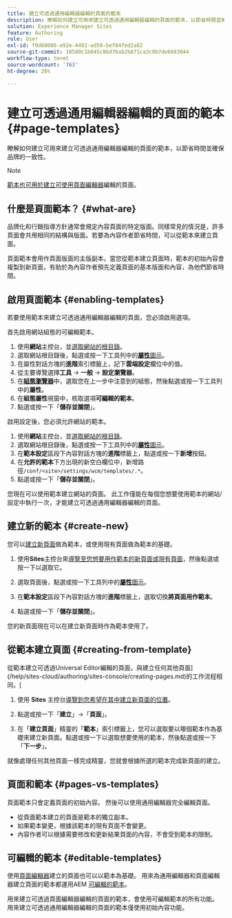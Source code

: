 ```yaml
---
title: 建立可透過通用編輯器編輯的頁面的範本
description: 瞭解如何建立可用來建立可透過通用編輯器編輯的頁面的範本，以節省時間並確保品牌的一致性。
solution: Experience Manager Sites
feature: Authoring
role: User
exl-id: f0d60086-e92e-4492-ad50-bef84fed2a82
source-git-commit: 10580c1b045c86d76ab2b871ca3c0b7de6683044
workflow-type: tm+mt
source-wordcount: '763'
ht-degree: 26%

---
```



# 建立可透過通用編輯器編輯的頁面的範本 {#page-templates}

瞭解如何建立可用來建立可透過通用編輯器編輯的頁面的範本，以節省時間並確保品牌的一致性。

>[!NOTE]
>
>[範本也可用於建立可使用頁面編輯器](/help/sites-cloud/authoring/page-editor/templates.md)編輯的頁面。

## 什麼是頁面範本？ {#what-are}

品牌化和行銷指導方針通常會規定內容頁面的特定版面。同樣常見的情況是，許多頁面會共用相同的結構與版面。若要為內容作者節省時間，可以從範本來建立頁面。

頁面範本會用作頁面版面的主版副本。當您從範本建立頁面時，範本的初始內容會複製到新頁面，有助於為內容作者預先定義頁面的基本版面和內容，為他們節省時間。

## 啟用頁面範本 {#enabling-templates}

若要使用範本來建立可透過通用編輯器編輯的頁面，您必須啟用選項。

首先啟用網站組態的可編輯範本。

1. 使用&#x200B;**網站**&#x200B;主控台，並[選取網站的根目錄](/help/sites-cloud/authoring/sites-console/introduction.md#selecting-resources)。
1. 選取網站根目錄後，點選或按一下工具列中的&#x200B;[**屬性**&#x200B;圖示](/help/sites-cloud/authoring/sites-console/page-properties.md)。
1. 在屬性對話方塊的&#x200B;**進階**&#x200B;索引標籤上，記下&#x200B;**雲端設定**&#x200B;欄位中的值。
1. 從主要導覽選擇&#x200B;**工具** -> **一般** -> **設定瀏覽器**。
1. 在&#x200B;**[組態瀏覽器](/help/implementing/developing/introduction/configurations.md)**&#x200B;中，選取您在上一步中注意到的組態，然後點選或按一下工具列中的&#x200B;**屬性**。
1. 在&#x200B;**組態屬性**&#x200B;視窗中，核取選項&#x200B;**可編輯的範本**。
1. 點選或按一下「**儲存並關閉**」。

啟用設定後，您必須允許網站的範本。

1. 使用&#x200B;**網站**&#x200B;主控台，並[選取網站的根目錄](/help/sites-cloud/authoring/sites-console/introduction.md#selecting-resources)。
1. 選取網站根目錄後，點選或按一下工具列中的&#x200B;[**屬性**&#x200B;圖示](/help/sites-cloud/authoring/sites-console/page-properties.md)。
1. 在&#x200B;**範本設定**&#x200B;區段下內容對話方塊的&#x200B;**進階**&#x200B;標籤上，點選或按一下&#x200B;**新增**&#x200B;按鈕。
1. 在&#x200B;**允許的範本**&#x200B;下方出現的新空白欄位中，新增路徑`/conf/<site>/settings/wcm/templates/.*`。
1. 點選或按一下「**儲存並關閉**」。

您現在可以使用範本建立網站的頁面。 此工作僅能在每個您想要使用範本的網站/設定中執行一次，才能建立可透過通用編輯器編輯的頁面。

## 建立新的範本 {#create-new}

您可以[建立新頁面](/help/sites-cloud/authoring/sites-console/creating-pages.md)做為範本，或使用現有頁面做為範本的基礎。

1. 使用&#x200B;**Sites**&#x200B;主控台來[導覽至您想要用作範本的新頁面或現有頁面](/help/sites-cloud/authoring/sites-console/introduction.md#selecting-resources)，然後點選或按一下以選取它。

1. 選取頁面後，點選或按一下工具列中的&#x200B;[**屬性**&#x200B;圖示](/help/sites-cloud/authoring/sites-console/page-properties.md)。

1. 在&#x200B;**範本設定**&#x200B;區段下內容對話方塊的&#x200B;**進階**&#x200B;標籤上，選取切換&#x200B;**將頁面用作範本**。

1. 點選或按一下「**儲存並關閉**」。

您的新頁面現在可以在建立新頁面時作為範本使用了。

## 從範本建立頁面 {#creating-from-template}

從範本建立可透過Universal Editor編輯的頁面，與建立任何其他頁面](/help/sites-cloud/authoring/sites-console/creating-pages.md)的工作流程相同。[

1. 使用 **Sites** 主控台[導覽到您希望在其中建立新頁面的位置](/help/sites-cloud/authoring/sites-console/introduction.md#selecting-resources)。

1. 點選或按一下「**建立**」->「**頁面**」。

1. 在「**建立頁面**」精靈的「**範本**」索引標籤上，您可以選取要以哪個範本作為基礎來建立新頁面。點選或按一下以選取想要使用的範本，然後點選或按一下「**下一步**」。

就像處理任何其他頁面一樣完成精靈，您就會根據所選的範本完成新頁面的建立。

## 頁面和範本 {#pages-vs-templates}

頁面範本只會定義頁面的初始內容。 然後可以使用通用編輯器完全編輯頁面。

* 從頁面範本建立的頁面是範本的獨立副本。
* 如果範本變更，根據該範本的現有頁面不會變更。
* 內容作者可以根據需要修改和更新結果頁面的內容，不會受到範本的限制。

## 可編輯的範本 {#editable-templates}

使用[頁面編輯器](/help/sites-cloud/authoring/page-editor/introduction.md)建立的頁面也可以以範本為基礎。 用來為通用編輯器和頁面編輯器建立頁面的範本都運用AEM [可編輯的範本](/help/implementing/developing/components/templates.md)。

用來建立可透過頁面編輯器編輯的頁面的範本，會使用可編輯範本的所有功能。 用來建立可透過通用編輯器編輯的頁面的範本僅使用初始內容功能。
